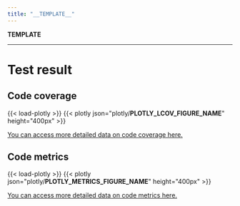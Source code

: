 ```yaml
---
title: "__TEMPLATE__"
---
```


__TEMPLATE__

---

# Test result

## Code coverage

{{< load-plotly >}}
{{< plotly json="plotly/__PLOTLY_LCOV_FIGURE_NAME__" height="400px" >}}

[You can access more detailed data on code coverage here.](__LCOV_RESULT_HTML_LINK__)

## Code metrics

{{< load-plotly >}}
{{< plotly json="plotly/__PLOTLY_METRICS_FIGURE_NAME__" height="400px" >}}

[You can access more detailed data on code metrics here.](__LIZARD_RESULT_HTML_LINK__)
